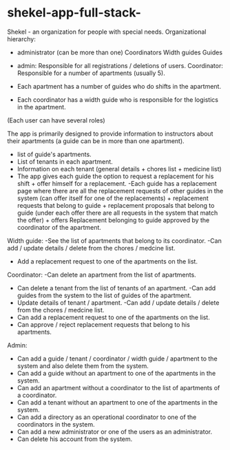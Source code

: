 # shekel-app-full-stack-
Shekel - an organization for people with special needs. Organizational hierarchy:
 - administrator (can be more than one)
 Coordinators
 Width guides
 Guides

- admin: Responsible for all registrations / deletions of users.
Coordinator: Responsible for a number of apartments (usually 5).
- Each apartment has a number of guides who do shifts in the apartment.
- Each coordinator has a width guide who is responsible for the logistics in the apartment.

 (Each user can have several roles)

The app is primarily designed to provide information to instructors about their apartments (a guide can be in more than one apartment).
- list of guide's apartments.
- List of tenants in each apartment.
- Information on each tenant (general details + chores list + medicine list)
- The app gives each guide the option to request a replacement for his shift + offer himself for a replacement.
-Each guide has a replacement page where there are all the replacement requests of other guides in the system (can offer itself for one of the replacements) + replacement requests that belong to guide + replacement proposals that belong to guide (under each offer there are all requests in the system that match the offer) + offers Replacement belonging to guide approved by the coordinator of the apartment.

Width guide:
-See the list of apartments that belong to its coordinator.
-Can add / update details / delete from the chores / medcine list.
- Add a replacement request to one of the apartments on the list.

Coordinator:
-Can delete an apartment from the list of apartments.
- Can delete a tenant from the list of tenants of an apartment.
-Can add guides from the system to the list of guides of the apartment.
- Update details of tenant / apartment.
-Can add / update details / delete from the chores / medcine list.
- Can add a replacement request to one of the apartments on the list.
- Can approve / reject replacement requests that belong to his apartments.

Admin:
- Can add a guide / tenant / coordinator / width guide / apartment to the system and also delete them from the system.
- Can add a guide without an apartment to one of the apartments in the system.
- Can add an apartment without a coordinator to the list of apartments of a coordinator.
- Can add a tenant without an apartment to one of the apartments in the system.
- Can add a directory as an operational coordinator to one of the coordinators in the system.
- Can add a new administrator or one of the users as an administrator.
- Can delete his account from the system.
